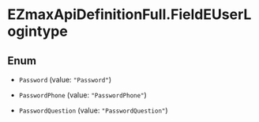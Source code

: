 # EZmaxApiDefinitionFull.FieldEUserLogintype

## Enum


* `Password` (value: `"Password"`)

* `PasswordPhone` (value: `"PasswordPhone"`)

* `PasswordQuestion` (value: `"PasswordQuestion"`)


